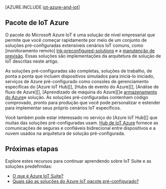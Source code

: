 <properties
 pageTitle="Azure soluções para Internet das coisas | Microsoft Azure"
 description="Uma visão geral das IoT no Azure, incluindo uma arquitetura de solução de amostra e como ele se relaciona a Azure IoT Suite e soluções pré-configuradas"
 services=""
 suite="iot-suite"
 documentationCenter=""
 authors="dominicbetts"
 manager="timlt"
 editor=""/>

<tags
 ms.service="iot-suite"
 ms.devlang="na"
 ms.topic="get-started-article"
 ms.tgt_pltfrm="na"
 ms.workload="na"
 ms.date="08/09/2016"
 ms.author="dobett"/>

[AZURE.INCLUDE [iot-azure-and-iot](../../includes/iot-azure-and-iot.md)]

## <a name="azure-iot-suite"></a>Pacote de IoT Azure

O pacote do Microsoft Azure IoT é uma solução de nível empresarial que permite que você começar rapidamente por meio de um conjunto de soluções pré-configuradas extensíveis cenários IoT comuns, como [monitoramento remoto] [ lnk-preconfigured-solutions] e a [manutenção de previsão][lnk-predictive-maintenance]. Essas soluções são implementações da arquitetura de solução de IoT descritas neste artigo.

As soluções pré-configuradas são completas, soluções de trabalho, de ponta a ponta que incluem dispositivos simulados para iniciá-lo iniciado, serviços de Azure pré-configurado como consoles de gerenciamento específicas do [Azure IoT Hub][], [Hubs de evento do Azure][], [Análise de fluxo de Azure][], [Aprendizado de máquina do Azure][]e [armazenamento do Azure][]e solução. As soluções pré-configuradas contenham código comprovado, pronto para produção que você pode personalizar e estender para implementar seus próprio cenários IoT específicos.

Você também pode estar interessado no serviço do [Azure IoT Hub][] que muitas das soluções pré-configuradas usam. [Hub de IoT Azure][] fornece as comunicações de seguras e confiáveis bidirecional entre dispositivos e a nuvem usados na arquitetura de solução pré-configurada.

## <a name="next-steps"></a>Próximas etapas

Explore estes recursos para continuar aprendendo sobre IoT Suite e as soluções predefinidas:

- [O que é Azure IoT Suite?][lnk-whatissuite]
- [Quais são as soluções do Azure IoT pacote pré-configurado?][lnk-whatarepreconfigured]

[lnk-whatissuite]: iot-suite-overview.md
[lnk-whatarepreconfigured]: iot-suite-what-are-preconfigured-solutions.md

[lnk-preconfigured-solutions]: iot-suite-getstarted-preconfigured-solutions.md
[Hub de IoT Azure]: https://azure.microsoft.com/documentation/services/iot-hub/
[Hubs de evento Azure]: https://azure.microsoft.com/documentation/services/event-hubs/
[Análise de fluxo Azure]: https://azure.microsoft.com/documentation/services/stream-analytics/
[Aprendizado de máquina Azure]: https://azure.microsoft.com/documentation/services/machine-learning/
[Armazenamento do Azure]: https://azure.microsoft.com/documentation/services/storage/
[lnk-predictive-maintenance]: iot-suite-predictive-overview.md